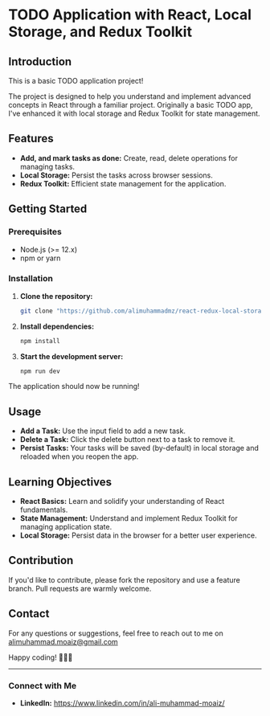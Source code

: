 # TODO Application with React, Local Storage, and Redux Toolkit

## Introduction

This is a basic TODO application project!

The project is designed to help you understand and implement advanced concepts in React through a familiar project. Originally a basic TODO app, I've enhanced it with local storage and Redux Toolkit for state management.

## Features

- **Add, and mark tasks as done:** Create, read, delete operations for managing tasks.
- **Local Storage:** Persist the tasks across browser sessions.
- **Redux Toolkit:** Efficient state management for the application.

## Getting Started

### Prerequisites

- Node.js (>= 12.x)
- npm or yarn

### Installation

1. **Clone the repository:**
    ```bash
    git clone "https://github.com/alimuhammadmz/react-redux-local-storage/"
    ```

2. **Install dependencies:**
    ```bash
    npm install
    ```

3. **Start the development server:**
    ```bash
    npm run dev
    ```

The application should now be running!

## Usage

- **Add a Task:** Use the input field to add a new task.
- **Delete a Task:** Click the delete button next to a task to remove it.
- **Persist Tasks:** Your tasks will be saved (by-default) in local storage and reloaded when you reopen the app.

## Learning Objectives

- **React Basics:** Learn and solidify your understanding of React fundamentals.
- **State Management:** Understand and implement Redux Toolkit for managing application state.
- **Local Storage:** Persist data in the browser for a better user experience.

## Contribution

If you'd like to contribute, please fork the repository and use a feature branch. Pull requests are warmly welcome.

## Contact

For any questions or suggestions, feel free to reach out to me on alimuhammad.moaiz@gmail.com

Happy coding! 🧑‍💻🔥

---

### Connect with Me

- **LinkedIn:** https://www.linkedin.com/in/ali-muhammad-moaiz/

